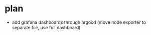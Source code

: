 # plan

- add grafana dashboards through argocd (move node exporter to separate file, use full dashboard)
